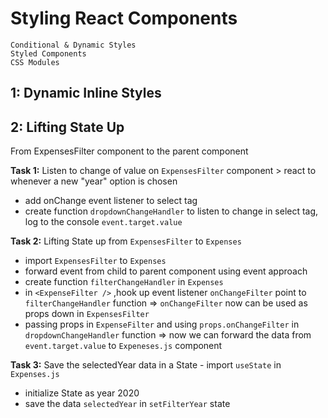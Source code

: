 # Styling React Components
    Conditional & Dynamic Styles
    Styled Components
    CSS Modules

## 1: Dynamic Inline Styles

## 2: Lifting State Up

From ExpensesFilter component to the parent component

**Task 1:** Listen to change of value on `ExpensesFilter` component > react to whenever a new "year" option is chosen

- add onChange event listener to select tag
- create function `dropdownChangeHandler` to listen to change in select tag, log to the console `event.target.value`

**Task 2:** Lifting State up from `ExpensesFilter` to `Expenses`

- import `ExpensesFilter` to `Expenses`
- forward event from child to parent component using event approach
- create function `filterChangeHandler` in `Expenses`
- in `<ExpenseFilter />` ,hook up event listener `onChangeFilter` point to `filterChangeHandler` function => `onChangeFilter` now can be used as props down in `ExpensesFilter`
- passing props in `ExpenseFilter` and using `props.onChangeFilter` in `dropdownChangeHandler` function => now we can forward the data from `event.target.value` to `Expeneses.js` component

**Task 3:** Save the selectedYear data in a State - import `useState` in `Expenses.js`

- initialize State as year 2020
- save the data `selectedYear` in `setFilterYear` state
